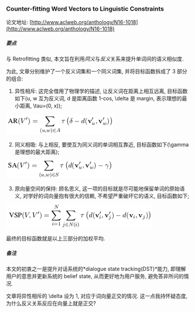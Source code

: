 ### Counter-fitting Word Vectors to Linguistic Constraints

论文地址: [http://www.aclweb.org/anthology/N16-1018](http://www.aclweb.org/anthology/N16-1018)

##### 要点

与 Retrofitting 类似, 本文旨在利用*同义*与*反义*关系来提升单词间的语义相似度.

为此, 文章分别维护了一个反义词集和一个同义词集, 并将目标函数拆成了 3 部分的组合:

1. 异性相斥: 这完全借用了物理学的描述, 让反义词在距离上相互远离, 目标函数如下(u, w 互为反义词, d 是距离函数 1-cos, \delta 是 margin, 表示理想的最小距离, \tau=(0, x));

![counterfitting_antonym_repel.png](../../img/201902/counterfitting_antonym_repel.png)

2. 同义相吸: 与上相反, 要使互为同义词的单词相互靠近, 目标函数如下(\gamma 是理想的最大距离);

![counterfitting_synonym_attract.png](../../img/201902/counterfitting_synonym_attract.png)

3. 原向量空间的保持: 顾名思义, 这一项的目标就是尽可能地保留单词的原始语义, 对学好的词向量抱有很大的信赖, 不希望严重破坏它的语义, 目标函数如下;

![counterfitting_vector_space_preservation.png](../../img/201902/counterfitting_vector_space_preservation.png)

最终的目标函数就是以上三部分的加权平均.

##### 备注

本文的初衷之一是提升对话系统的*dialogue state tracking(DST)*能力, 即理解用户的意思并更新系统的 belief state, 从而更好地为用户服务, 避免答非所问的情况.

文章将异性相斥的 \delta 设为 1, 对应于词向量正交的情况. 这一点我持怀疑态度, 为什么反义关系反应在向量上就是正交?
